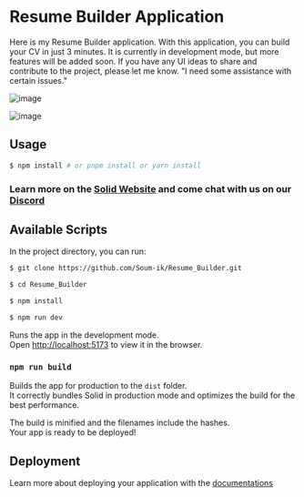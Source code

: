 <h1>Resume Builder Application</h1>
Here is my Resume Builder application. With this application, you can build your CV in just 3 minutes. It is currently in development mode, but more features will be added soon.
If you have any UI ideas to share and contribute to the project, please let me know.
"I need some assistance with certain issues."
<br>

![image](https://github.com/Soum-ik/Resume_Builder/assets/110479389/10ba7f7f-1932-46d2-bd82-8e783b51910a)

![image](https://github.com/Soum-ik/Resume_Builder/assets/110479389/d77018eb-f12b-4f83-8983-978a5d17c52f)




## Usage

```bash
$ npm install # or pnpm install or yarn install
```

### Learn more on the [Solid Website](https://solidjs.com) and come chat with us on our [Discord](https://discord.com/invite/solidjs)

## Available Scripts

In the project directory, you can run:

```bash
$ git clone https://github.com/Soum-ik/Resume_Builder.git
```

```bash
$ cd Resume_Builder
```

```bash
$ npm install
```

```bash
$ npm run dev
```


Runs the app in the development mode.<br>
Open [http://localhost:5173](http://localhost:5173) to view it in the browser.

### `npm run build`



Builds the app for production to the `dist` folder.<br>
It correctly bundles Solid in production mode and optimizes the build for the best performance.

The build is minified and the filenames include the hashes.<br>
Your app is ready to be deployed!

## Deployment

Learn more about deploying your application with the [documentations](https://vitejs.dev/guide/static-deploy.html)
